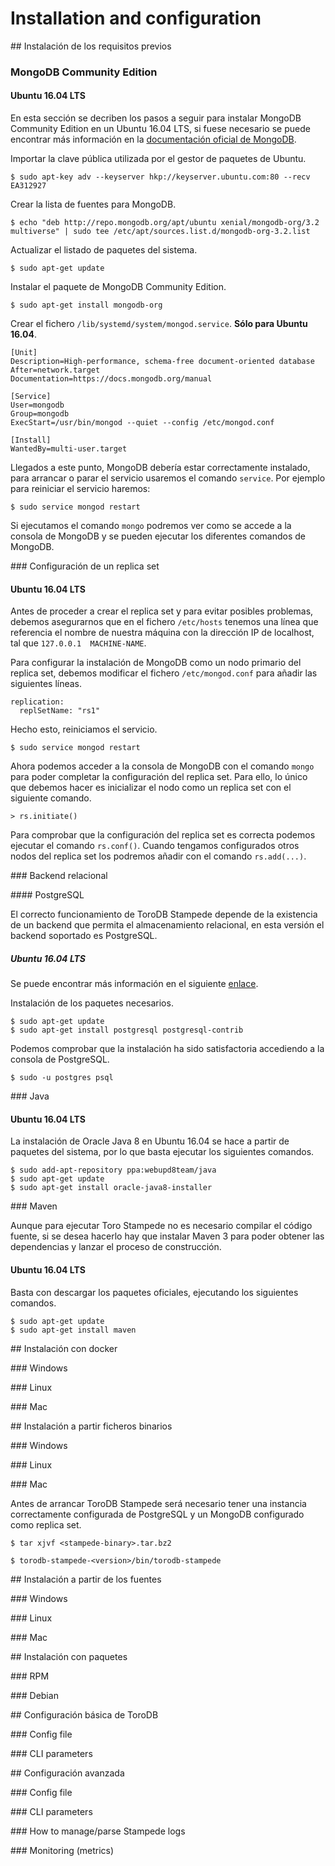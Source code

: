 # Installation and configuration

## Instalación de los requisitos previos

### MongoDB Community Edition

#### Ubuntu 16.04 LTS

En esta sección se decriben los pasos a seguir para instalar MongoDB Community Edition en un Ubuntu 16.04 LTS, si fuese necesario se puede encontrar más información en la [documentación oficial de MongoDB](https://docs.mongodb.com/v3.2/tutorial/install-mongodb-on-ubuntu/).

Importar la clave pública utilizada por el gestor de paquetes de Ubuntu.

```
$ sudo apt-key adv --keyserver hkp://keyserver.ubuntu.com:80 --recv EA312927
```

Crear la lista de fuentes para MongoDB.

```
$ echo "deb http://repo.mongodb.org/apt/ubuntu xenial/mongodb-org/3.2 multiverse" | sudo tee /etc/apt/sources.list.d/mongodb-org-3.2.list
```

Actualizar el listado de paquetes del sistema.

```
$ sudo apt-get update
```

Instalar el paquete de MongoDB Community Edition.

```
$ sudo apt-get install mongodb-org
```

Crear el fichero `/lib/systemd/system/mongod.service`. __Sólo para Ubuntu 16.04__.

```
[Unit]
Description=High-performance, schema-free document-oriented database
After=network.target
Documentation=https://docs.mongodb.org/manual

[Service]
User=mongodb
Group=mongodb
ExecStart=/usr/bin/mongod --quiet --config /etc/mongod.conf

[Install]
WantedBy=multi-user.target
```

Llegados a este punto, MongoDB debería estar correctamente instalado, para arrancar o parar el servicio usaremos el comando `service`. Por ejemplo para reiniciar el servicio haremos:

```
$ sudo service mongod restart
```

Si ejecutamos el comando `mongo` podremos ver como se accede a la consola de MongoDB y se pueden ejecutar los diferentes comandos de MongoDB.

### Configuración de un replica set

#### Ubuntu 16.04 LTS

Antes de proceder a crear el replica set y para evitar posibles problemas, debemos asegurarnos que en el fichero `/etc/hosts` tenemos una línea que referencia el nombre de nuestra máquina con la dirección IP de localhost, tal que `127.0.0.1  MACHINE-NAME`.

Para configurar la instalación de MongoDB como un nodo primario del replica set, debemos modificar el fichero `/etc/mongod.conf` para añadir las siguientes líneas.

```
replication:
  replSetName: "rs1"
```

Hecho esto, reiniciamos el servicio.

```
$ sudo service mongod restart
```

Ahora podemos acceder a la consola de MongoDB con el comando `mongo` para poder completar la configuración del replica set. Para ello, lo único que debemos hacer es inicializar el nodo como un replica set con el siguiente comando.

```
> rs.initiate()
```

Para comprobar que la configuración del replica set es correcta podemos ejecutar el comando `rs.conf()`. Cuando tengamos configurados otros nodos del replica set los podremos añadir con el comando `rs.add(...)`.

### Backend relacional

#### PostgreSQL

El correcto funcionamiento de ToroDB Stampede depende de la existencia de un backend que permita el almacenamiento relacional, en esta versión el backend soportado es PostgreSQL.

##### Ubuntu 16.04 LTS

Se puede encontrar más información en el siguiente [enlace](https://www.digitalocean.com/community/tutorials/how-to-install-and-use-postgresql-on-ubuntu-16-04).

Instalación de los paquetes necesarios.

```
$ sudo apt-get update
$ sudo apt-get install postgresql postgresql-contrib
```

Podemos comprobar que la instalación ha sido satisfactoria accediendo a la consola de PostgreSQL.

```
$ sudo -u postgres psql
```

### Java

#### Ubuntu 16.04 LTS

La instalación de Oracle Java 8 en Ubuntu 16.04 se hace a partir de paquetes del sistema, por lo que basta ejecutar los siguientes comandos.

```
$ sudo add-apt-repository ppa:webupd8team/java
$ sudo apt-get update
$ sudo apt-get install oracle-java8-installer
```

### Maven

Aunque para ejecutar Toro Stampede no es necesario compilar el código fuente, si se desea hacerlo hay que instalar Maven 3 para poder obtener las dependencias y lanzar el proceso de construcción.

#### Ubuntu 16.04 LTS

Basta con descargar los paquetes oficiales, ejecutando los siguientes comandos.

```
$ sudo apt-get update
$ sudo apt-get install maven
```

## Instalación con docker

### Windows

### Linux

### Mac

## Instalación a partir  ficheros binarios

### Windows

### Linux

### Mac

Antes de arrancar ToroDB Stampede será necesario tener una instancia correctamente configurada de PostgreSQL y un MongoDB configurado como replica set.

[//]: # (Indicar dónde se puede descargar el fichero binario para MacOS)

```
$ tar xjvf <stampede-binary>.tar.bz2

$ torodb-stampede-<version>/bin/torodb-stampede
```

## Instalación a partir de los fuentes

### Windows

### Linux

### Mac

## Instalación con paquetes

### RPM

### Debian

## Configuración básica de ToroDB

### Config file

### CLI parameters

## Configuración avanzada

### Config file

### CLI parameters

### How to manage/parse Stampede logs

### Monitoring (metrics)
